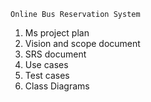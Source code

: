 	Online Bus Reservation System
1. Ms project plan
2. Vision and scope document
3. SRS document
4. Use cases
5. Test cases
6. Class Diagrams